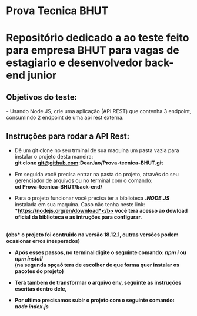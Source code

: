 # Prova Tecnica BHUT
<h1>Repositório dedicado a ao teste feito para empresa BHUT para vagas de estagiario e desenvolvedor back-end junior</h1>

<h2>Objetivos do teste:</h2>
  - Usando Node.JS, crie uma aplicação (API REST) que contenha 3 endpoint, consumindo 2 endpoint de uma api rest externa.

<h2>
Instruções para rodar a API Rest:</h2>

  - Dê um git clone no seu trminal de sua maquina um pasta vazia para instalar o projeto desta maneira: 
  </br> <b>git clone git@github.com:DearJao/Prova-tecnica-BHUT.git</b>

  - Em seguida você precisa entrar na pasta do projeto, através do seu gerenciador de arquivos ou no terminal com o comando:
  </br><b>cd Prova-tecnica-BHUT/back-end/</b>

  -  Para o projeto funcionar você precisa ter a biblioteca <b>.*NODE.JS*</b> instalada em sua maquina. Caso não tenha neste link: <b>*https://nodejs.org/en/download*</b> você tera acesso ao dowload oficial da biblioteca e as intruções para configurar.
</br>
  (obs* o projeto foi contruido na <b>versão 18.12.1</b>, outras versões podem ocasionar erros inesperados)

  - Após esses passos, no terminal digite o seguinte comando:
  <b>*npm i*</b> ou <b>*npm install*</b> 
  </br>(na segunda opçaõ tera de escolher de que forma quer instalar os pacotes do projeto)

  - Terá tambem de transformar o arquivo env, seguinte as instruções escritas dentro dele,

  - Por ultimo precisamos subir o projeto com o seguinte comando:
  </br> <b>*node index.js*</b>
